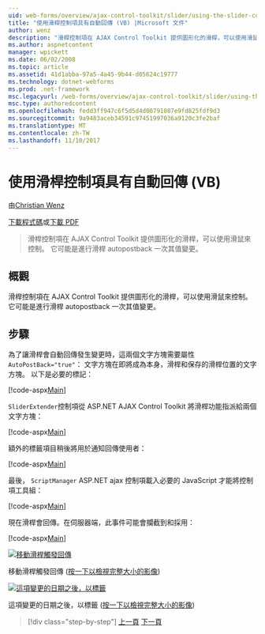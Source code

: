 ```yaml
---
uid: web-forms/overview/ajax-control-toolkit/slider/using-the-slider-control-with-auto-postback-vb
title: "使用滑桿控制項具有自動回傳 (VB) |Microsoft 文件"
author: wenz
description: "滑桿控制項在 AJAX Control Toolkit 提供圖形化的滑桿，可以使用滑鼠來控制。 它可能是進行滑桿張貼..."
ms.author: aspnetcontent
manager: wpickett
ms.date: 06/02/2008
ms.topic: article
ms.assetid: 41d1abba-97a5-4a45-9b44-d05624c19777
ms.technology: dotnet-webforms
ms.prod: .net-framework
msc.legacyurl: /web-forms/overview/ajax-control-toolkit/slider/using-the-slider-control-with-auto-postback-vb
msc.type: authoredcontent
ms.openlocfilehash: fedd3ff947c6f5d5d4d00791087e9fd825fdf9d3
ms.sourcegitcommit: 9a9483aceb34591c97451997036a9120c3fe2baf
ms.translationtype: MT
ms.contentlocale: zh-TW
ms.lasthandoff: 11/10/2017
---
```

<a name="using-the-slider-control-with-auto-postback-vb"></a>使用滑桿控制項具有自動回傳 (VB)
====================
由[Christian Wenz](https://github.com/wenz)

[下載程式碼](http://download.microsoft.com/download/9/3/f/93f8daea-bebd-4821-833b-95205389c7d0/Slider1.vb.zip)或[下載 PDF](http://download.microsoft.com/download/b/6/a/b6ae89ee-df69-4c87-9bfb-ad1eb2b23373/slider1VB.pdf)

> 滑桿控制項在 AJAX Control Toolkit 提供圖形化的滑桿，可以使用滑鼠來控制。 它可能是進行滑桿 autopostback 一次其值變更。


## <a name="overview"></a>概觀

滑桿控制項在 AJAX Control Toolkit 提供圖形化的滑桿，可以使用滑鼠來控制。 它可能是進行滑桿 autopostback 一次其值變更。

## <a name="steps"></a>步驟

為了讓滑桿會自動回傳發生變更時，這兩個文字方塊需要屬性`AutoPostBack="true"`： 文字方塊在即將成為本身，滑桿和保存的滑桿位置的文字方塊。 以下是必要的標記：

[!code-aspx[Main](using-the-slider-control-with-auto-postback-vb/samples/sample1.aspx)]

`SliderExtender`控制項從 ASP.NET AJAX Control Toolkit 將滑桿功能指派給兩個文字方塊：

[!code-aspx[Main](using-the-slider-control-with-auto-postback-vb/samples/sample2.aspx)]

額外的標籤項目稍後將用於通知回傳使用者：

[!code-aspx[Main](using-the-slider-control-with-auto-postback-vb/samples/sample3.aspx)]

最後， `ScriptManager` ASP.NET ajax 控制項載入必要的 JavaScript 才能將控制項工具組：

[!code-aspx[Main](using-the-slider-control-with-auto-postback-vb/samples/sample4.aspx)]

現在滑桿會回傳。在伺服器端，此事件可能會攔截到和採用：

[!code-aspx[Main](using-the-slider-control-with-auto-postback-vb/samples/sample5.aspx)]


[![移動滑桿觸發回傳](using-the-slider-control-with-auto-postback-vb/_static/image2.png)](using-the-slider-control-with-auto-postback-vb/_static/image1.png)

移動滑桿觸發回傳 ([按一下以檢視完整大小的影像](using-the-slider-control-with-auto-postback-vb/_static/image3.png))


[![這項變更的日期之後，以標籤](using-the-slider-control-with-auto-postback-vb/_static/image5.png)](using-the-slider-control-with-auto-postback-vb/_static/image4.png)

這項變更的日期之後，以標籤 ([按一下以檢視完整大小的影像](using-the-slider-control-with-auto-postback-vb/_static/image6.png))

>[!div class="step-by-step"]
[上一頁](databinding-the-slider-control-cs.md)
[下一頁](databinding-the-slider-control-vb.md)
